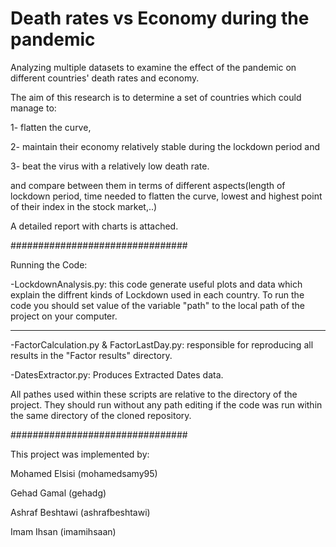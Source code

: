 # Death rates vs Economy during the pandemic
Analyzing multiple datasets to examine the effect of the pandemic on different countries' death rates and economy.

The aim of this research is to determine a set of countries which could manage to:

1- flatten the curve,

2- maintain their economy relatively stable during the lockdown period and

3- beat the virus with a relatively low death rate.

and compare between them in terms of different aspects(length of lockdown period, time needed to flatten the curve, lowest and highest point of their index in the stock market,..)

A detailed report with charts is attached.

################################

Running the Code:

-LockdownAnalysis.py: this code generate useful plots and data which explain the diffrent kinds of Lockdown used in each country.
To run the code you should set value of the variable "path" to  the local path of the project on your computer.

------------------------------------------------------------------------------------------------------------------------------------------------------------------------------

-FactorCalculation.py & FactorLastDay.py: responsible for reproducing all results in the "Factor results" directory.

-DatesExtractor.py: Produces Extracted Dates data.

All pathes used within these scripts are relative to the directory of the project. They should run without any path editing if the code was run within the same directory of the cloned repository.

################################

This project was implemented by:

Mohamed Elsisi (mohamedsamy95)

Gehad Gamal (gehadg)

Ashraf Beshtawi (ashrafbeshtawi)

Imam Ihsan (imamihsaan)

